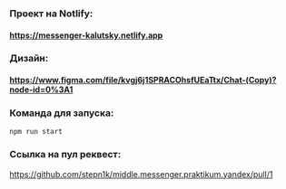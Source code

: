 ### Проект на Notlify: 
#### https://messenger-kalutsky.netlify.app

### Дизайн: 
#### https://www.figma.com/file/kvgj6j1SPRACOhsfUEaTtx/Chat-(Copy)?node-id=0%3A1

### Команда для запуска:
`npm run start`

### Ссылка на пул реквест:
https://github.com/stepn1k/middle.messenger.praktikum.yandex/pull/1
